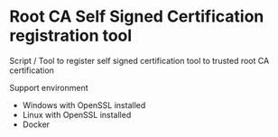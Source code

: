 # Root CA Self Signed Certification registration tool
Script / Tool to register self signed certification tool to trusted root CA certification

Support environment
- Windows with OpenSSL installed
- Linux with OpenSSL installed
- Docker
